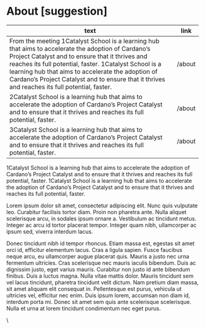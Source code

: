 # About \[suggestion]

| text                                                                                                                                                                                                                                                                                                                                                                     | link   |
| ------------------------------------------------------------------------------------------------------------------------------------------------------------------------------------------------------------------------------------------------------------------------------------------------------------------------------------------------------------------------ | ------ |
| From the meeting 1Catalyst School is a learning hub that aims to accelerate the adoption of Cardano’s Project Catalyst and to ensure that it thrives and reaches its full potential, faster. 1Catalyst School is a learning hub that aims to accelerate the adoption of Cardano’s Project Catalyst and to ensure that it thrives and reaches its full potential, faster. | /about |
| 2Catalyst School is a learning hub that aims to accelerate the adoption of Cardano’s Project Catalyst and to ensure that it thrives and reaches its full potential, faster.                                                                                                                                                                                              | /about |
| 3Catalyst School is a learning hub that aims to accelerate the adoption of Cardano’s Project Catalyst and to ensure that it thrives and reaches its full potential, faster.                                                                                                                                                                                              | /about |

1Catalyst School is a learning hub that aims to accelerate the adoption of Cardano’s Project Catalyst and to ensure that it thrives and reaches its full potential, faster. 1Catalyst School is a learning hub that aims to accelerate the adoption of Cardano’s Project Catalyst and to ensure that it thrives and reaches its full potential, faster.

Lorem ipsum dolor sit amet, consectetur adipiscing elit. Nunc quis vulputate leo. Curabitur facilisis tortor diam. Proin non pharetra ante. Nulla aliquet scelerisque arcu, in sodales ipsum ornare a. Vestibulum ac tincidunt metus. Integer ac arcu id tortor placerat tempor. Integer quam nibh, ullamcorper ac ipsum sed, viverra interdum lacus.

Donec tincidunt nibh id tempor rhoncus. Etiam massa est, egestas sit amet orci id, efficitur elementum lacus. Cras a ligula sapien. Fusce faucibus neque arcu, eu ullamcorper augue placerat quis. Mauris a justo nec urna fermentum ultricies. Cras scelerisque nec mauris iaculis bibendum. Duis ac dignissim justo, eget varius mauris. Curabitur non justo id ante bibendum finibus. Duis a luctus magna. Nulla vitae mattis dolor. Mauris tincidunt sem vel lacus tincidunt, pharetra tincidunt velit dictum. Nam pretium diam massa, sit amet aliquam elit consequat in. Pellentesque est purus, vehicula ut ultricies vel, efficitur nec enim. Duis ipsum lorem, accumsan non diam id, interdum porta mi. Donec sit amet sem quis ante scelerisque scelerisque. Nulla et urna at lorem tincidunt condimentum nec eget purus.

\
